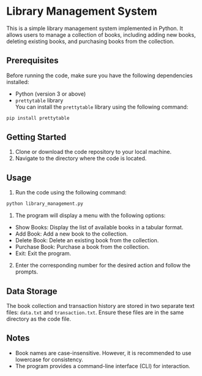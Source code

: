 # Library Management System  
This is a simple library management system implemented in Python. It allows users to manage a collection of books, including adding new books, deleting existing books, and purchasing books from the collection.  
## Prerequisites  
Before running the code, make sure you have the following dependencies installed:  
- Python (version 3 or above)
- `prettytable` library  
You can install the `prettytable` library using the following command:
```bash
pip install prettytable
```
## Getting Started
1. Clone or download the code repository to your local machine.
2. Navigate to the directory where the code is located.
## Usage  
1. Run the code using the following command:
```bash
python library_management.py
```
1. The program will display a menu with the following options:
  - Show Books: Display the list of available books in a tabular format.
  - Add Book: Add a new book to the collection.
  - Delete Book: Delete an existing book from the collection.
  - Purchase Book: Purchase a book from the collection.
  - Exit: Exit the program.
2. Enter the corresponding number for the desired action and follow the prompts.
## Data Storage  
The book collection and transaction history are stored in two separate text files: `data.txt` and `transaction.txt`. Ensure these files are in the same directory as the code file.  
## Notes  
- Book names are case-insensitive. However, it is recommended to use lowercase for consistency.
- The program provides a command-line interface (CLI) for interaction.
